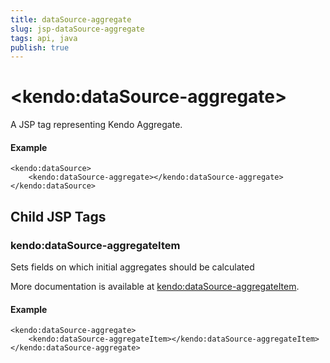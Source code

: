 ```yaml
---
title: dataSource-aggregate
slug: jsp-dataSource-aggregate
tags: api, java
publish: true
---
```


# \<kendo:dataSource-aggregate\>
A JSP tag representing Kendo Aggregate.

#### Example
    <kendo:dataSource>
        <kendo:dataSource-aggregate></kendo:dataSource-aggregate>
    </kendo:dataSource>


## Child JSP Tags

### kendo:dataSource-aggregateItem

Sets fields on which initial aggregates should be calculated

More documentation is available at [kendo:dataSource-aggregateItem](/api/wrappers/jsp/datasource/aggregateitem).

#### Example

    <kendo:dataSource-aggregate>
        <kendo:dataSource-aggregateItem></kendo:dataSource-aggregateItem>
    </kendo:dataSource-aggregate>
 
